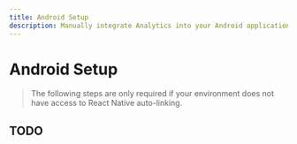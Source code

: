 ```yaml
---
title: Android Setup
description: Manually integrate Analytics into your Android application. 
---
```


# Android Setup

> The following steps are only required if your environment does not have access to React Native
auto-linking. 

## TODO
